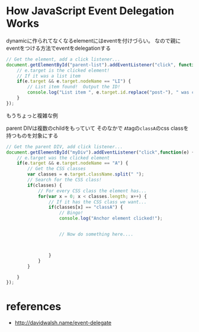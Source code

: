 How JavaScript Event Delegation Works
======================================


dynamicに作られてなくなるelementにはeventを付けづらい。
なので親にeventをつける方法でeventをdelegationする

```js
// Get the element, add a click listener...
document.getElementById("parent-list").addEventListener("click", function(e) {
	// e.target is the clicked element!
	// If it was a list item
	if(e.target && e.target.nodeName == "LI") {
		// List item found!  Output the ID!
		console.log("List item ", e.target.id.replace("post-"), " was clicked!");
	}
});
```

もうちょっと複雑な例

parent DIVは複数のchildをもっていて
そのなかで `A`tagの`classA`のcss classを持つものを対象にする

```js
// Get the parent DIV, add click listener...
document.getElementById("myDiv").addEventListener("click",function(e) {
	// e.target was the clicked element
	if(e.target && e.target.nodeName == "A") {
		// Get the CSS classes
		var classes = e.target.className.split(" ");
		// Search for the CSS class!
		if(classes) {
			// For every CSS class the element has...
			for(var x = 0; x < classes.length; x++) {
				// If it has the CSS class we want...
				if(classes[x] == "classA") {
					// Bingo!
					console.log("Anchor element clicked!");


					// Now do something here....



				}
			}
		}

	}
});
```

# references

+ <http://davidwalsh.name/event-delegate>
